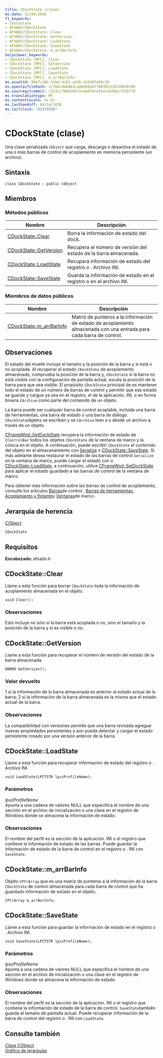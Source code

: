 ```yaml
---
title: CDockState (clase)
ms.date: 11/04/2016
f1_keywords:
- CDockState
- AFXADV/CDockState
- AFXADV/CDockState::Clear
- AFXADV/CDockState::GetVersion
- AFXADV/CDockState::LoadState
- AFXADV/CDockState::SaveState
- AFXADV/CDockState::m_arrBarInfo
helpviewer_keywords:
- CDockState [MFC], Clear
- CDockState [MFC], GetVersion
- CDockState [MFC], LoadState
- CDockState [MFC], SaveState
- CDockState [MFC], m_arrBarInfo
ms.assetid: 09e7c10b-3abd-4cb2-ad36-42420fe6bc36
ms.openlocfilehash: 1c76bcda6465ca86b8da4778d3653cb23001b78b
ms.sourcegitcommit: c123cc76bb2b6c5cde6f4c425ece420ac733bf70
ms.translationtype: MT
ms.contentlocale: es-ES
ms.lasthandoff: 04/14/2020
ms.locfileid: "81375550"
---
```

# <a name="cdockstate-class"></a>CDockState (clase)

Una clase serializada `CObject` que carga, descarga o desactiva el estado de una o más barras de control de acoplamiento en memoria persistente (un archivo).

## <a name="syntax"></a>Sintaxis

```
class CDockState : public CObject
```

## <a name="members"></a>Miembros

### <a name="public-methods"></a>Métodos públicos

|Nombre|Descripción|
|----------|-----------------|
|[CDockState::Clear](#clear)|Borra la información de estado del dock.|
|[CDockState::GetVersion](#getversion)|Recupera el número de versión del estado de la barra almacenada.|
|[CDockState::LoadState](#loadstate)|Recupera información de estado del registro o . Archivo INI.|
|[CDockState::SaveState](#savestate)|Guarda la información de estado en el registro o en el archivo INI.|

### <a name="public-data-members"></a>Miembros de datos públicos

|Nombre|Descripción|
|----------|-----------------|
|[CDockState::m_arrBarInfo](#m_arrbarinfo)|Matriz de punteros a la información de estado de acoplamiento almacenada con una entrada para cada barra de control.|

## <a name="remarks"></a>Observaciones

El estado del muelle incluye el tamaño y la posición de la barra y si está o no acoplada. Al recuperar el estado `CDockState` de acoplamiento almacenado, comprueba la posición de la barra y, `CDockState` si la barra no está visible con la configuración de pantalla actual, escala la posición de la barra para que sea visible. El propósito `CDockState` principal de es mantener todo el estado de un número de barras de control y permitir que ese estado se guarde y cargue ya sea en el registro, el de la aplicación. INI, o en forma binaria `CArchive` como parte del contenido de un objeto.

La barra puede ser cualquier barra de control acoplable, incluida una barra de herramientas, una barra de estado o una barra de diálogo. `CDockState`objetos se escriben y se `CArchive` leen a o desde un archivo a través de un objeto.

[CFrameWnd::GetDockState](../../mfc/reference/cframewnd-class.md#getdockstate) recupera la información de estado de `CControlBar` todos los objetos `CDockState` de la ventana de marco y la coloca en el objeto. A continuación, puede escribir `CDockState` el contenido del objeto en el almacenamiento con [Serialize](../../mfc/reference/cobject-class.md#serialize) o [CDockState::SaveState](#savestate). Si más adelante desea restaurar el estado de las barras de control `Serialize` en la ventana de marco, puede cargar el estado con o [CDockState::LoadState](#loadstate), a continuación, utilice [CFrameWnd::SetDockState](../../mfc/reference/cframewnd-class.md#setdockstate) para aplicar el estado guardado a las barras de control de la ventana de marco.

Para obtener más información sobre las barras de control de acoplamiento, consulte los artículos [Barras](../../mfc/control-bars.md)de control , [Barras de herramientas: Acoplamiento y flotante](../../mfc/docking-and-floating-toolbars.md)y [Ventanas](../../mfc/frame-windows.md)de marco .

## <a name="inheritance-hierarchy"></a>Jerarquía de herencia

[CObject](../../mfc/reference/cobject-class.md)

`CDockState`

## <a name="requirements"></a>Requisitos

**Encabezado:** afxadv.h

## <a name="cdockstateclear"></a><a name="clear"></a>CDockState::Clear

Llame a esta función para borrar `CDockState` toda la información de acoplamiento almacenada en el objeto.

```
void Clear();
```

### <a name="remarks"></a>Observaciones

Esto incluye no sólo si la barra está acoplada o no, sino el tamaño y la posición de la barra y si es visible o no.

## <a name="cdockstategetversion"></a><a name="getversion"></a>CDockState::GetVersion

Llame a esta función para recuperar el número de versión del estado de la barra almacenada.

```
DWORD GetVersion();
```

### <a name="return-value"></a>Valor devuelto

1 si la información de la barra almacenada es anterior al estado actual de la barra; 2 si la información de la barra almacenada es la misma que el estado actual de la barra.

### <a name="remarks"></a>Observaciones

La compatibilidad con versiones permite que una barra revisada agregue nuevas propiedades persistentes y aún pueda detectar y cargar el estado persistente creado por una versión anterior de la barra.

## <a name="cdockstateloadstate"></a><a name="loadstate"></a>CDockState::LoadState

Llame a esta función para recuperar información de estado del registro o . Archivo INI.

```
void LoadState(LPCTSTR lpszProfileName);
```

### <a name="parameters"></a>Parámetros

*lpszProfileName*<br/>
Apunta a una cadena de valores NULL que especifica el nombre de una sección en el archivo de inicialización o una clave en el registro de Windows donde se almacena la información de estado.

### <a name="remarks"></a>Observaciones

El nombre del perfil es la sección de la aplicación. INI o el registro que contiene la información de estado de las barras. Puede guardar la información de estado de la barra de control en el registro o . INI con `SaveState`.

## <a name="cdockstatem_arrbarinfo"></a><a name="m_arrbarinfo"></a>CDockState::m_arrBarInfo

Objeto `CPtrArray` que es una matriz de punteros a la información de la barra `CDockState` de control almacenada para cada barra de control que ha guardado información de estado en el objeto.

```
CPtrArray m_arrBarInfo;
```

## <a name="cdockstatesavestate"></a><a name="savestate"></a>CDockState::SaveState

Llame a esta función para guardar la información de estado en el registro o . Archivo INI.

```
void SaveState(LPCTSTR lpszProfileName);
```

### <a name="parameters"></a>Parámetros

*lpszProfileName*<br/>
Apunta a una cadena de valores NULL que especifica el nombre de una sección en el archivo de inicialización o una clave en el registro de Windows donde se almacena la información de estado.

### <a name="remarks"></a>Observaciones

El nombre del perfil es la sección de la aplicación. INI o el registro que contiene la información de estado de la barra de control. `SaveState`también guarda el tamaño de pantalla actual. Puede recuperar información de la barra de control del registro o . INI con `LoadState`.

## <a name="see-also"></a>Consulte también

[Clase CObject](../../mfc/reference/cobject-class.md)<br/>
[Gráfico de jerarquías](../../mfc/hierarchy-chart.md)
